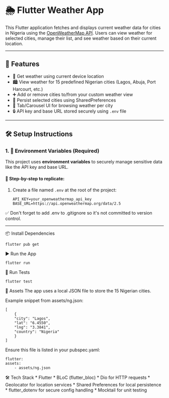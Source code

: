 # 🌦️ Flutter Weather App

This Flutter application fetches and displays current weather data for cities in Nigeria using the [OpenWeatherMap API](https://openweathermap.org/current). Users can view weather for selected cities, manage their list, and see weather based on their current location.

---

## 📱 Features

- 📍 Get weather using current device location
- 🏙️ View weather for 15 predefined Nigerian cities (Lagos, Abuja, Port Harcourt, etc.)
- ➕ Add or remove cities to/from your custom weather view
- 💾 Persist selected cities using SharedPreferences
- 🎠 Tab/Carousel UI for browsing weather per city
- 🔒 API key and base URL stored securely using `.env` file

---

## 🛠️ Setup Instructions

### 1. 🔑 Environment Variables (Required)

This project uses **environment variables** to securely manage sensitive data like the API key and base URL.

#### 🔐 Step-by-step to replicate:

1. Create a file named `.env` at the root of the project:
   ```env
   API_KEY=your_openweathermap_api_key
   BASE_URL=https://api.openweathermap.org/data/2.5
    ```
 
✅ Don't forget to add .env to .gitignore so it's not committed to version control.

---

📦 Install Dependencies

    flutter pub get
    


▶️ Run the App
    
    flutter run
    



🧪 Run Tests
    
    flutter test
    
    


📂 Assets
The app uses a local JSON file to store the 15 Nigerian cities.

Example snippet from assets/ng.json:

    
    [
        {
        "city": "Lagos",
        "lat": "6.4550",
        "lng": "3.3841",
        "country": "Nigeria"
        }
    ]
    

Ensure this file is listed in your pubspec.yaml:

    
    flutter:
    assets:
        - assets/ng.json
    
    
    
🛠️ Tech Stack
    * Flutter
    * BLoC (flutter_bloc)
    * Dio for HTTP requests
    * Geolocator for location services
    * Shared Preferences for local persistence
    * flutter_dotenv for secure config handling
    * Mocktail for unit testing
